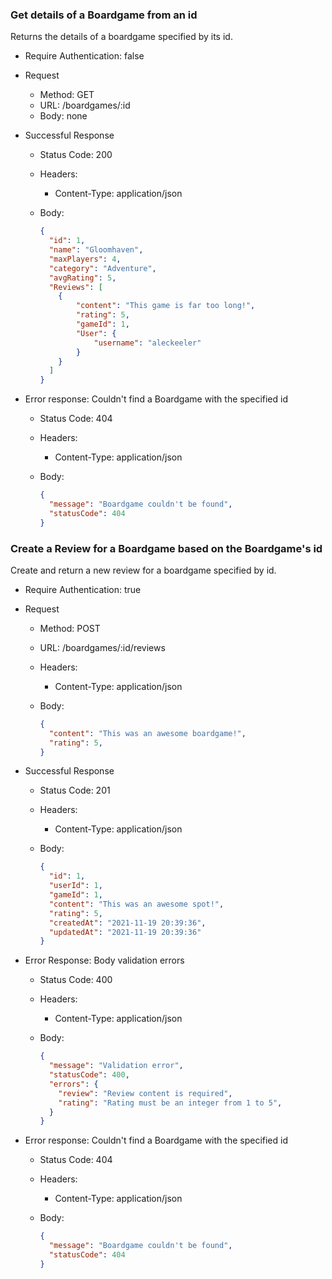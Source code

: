 ### Get details of a Boardgame from an id

Returns the details of a boardgame specified by its id.

* Require Authentication: false
* Request
  * Method: GET
  * URL: /boardgames/:id
  * Body: none

* Successful Response
  * Status Code: 200
  * Headers:
    * Content-Type: application/json
  * Body:

    ```json
    {
      "id": 1,
      "name": "Gloomhaven",
      "maxPlayers": 4,
      "category": "Adventure",
      "avgRating": 5,
      "Reviews": [
        {
            "content": "This game is far too long!",
            "rating": 5,
            "gameId": 1,
            "User": {
                "username": "aleckeeler"
            }
        }
      ]
    }
    ```

* Error response: Couldn't find a Boardgame with the specified id
  * Status Code: 404
  * Headers:
    * Content-Type: application/json
  * Body:

    ```json
    {
      "message": "Boardgame couldn't be found",
      "statusCode": 404
    }
    ```


### Create a Review for a Boardgame based on the Boardgame's id

Create and return a new review for a boardgame specified by id.

* Require Authentication: true
* Request
  * Method: POST
  * URL: /boardgames/:id/reviews
  * Headers:
    * Content-Type: application/json
  * Body:

    ```json
    {
      "content": "This was an awesome boardgame!",
      "rating": 5,
    }
    ```

* Successful Response
  * Status Code: 201
  * Headers:
    * Content-Type: application/json
  * Body:

    ```json
    {
      "id": 1,
      "userId": 1,
      "gameId": 1,
      "content": "This was an awesome spot!",
      "rating": 5,
      "createdAt": "2021-11-19 20:39:36",
      "updatedAt": "2021-11-19 20:39:36"
    }
    ```

* Error Response: Body validation errors
  * Status Code: 400
  * Headers:
    * Content-Type: application/json
  * Body:

    ```json
    {
      "message": "Validation error",
      "statusCode": 400,
      "errors": {
        "review": "Review content is required",
        "rating": "Rating must be an integer from 1 to 5",
      }
    }
    ```

* Error response: Couldn't find a Boardgame with the specified id
  * Status Code: 404
  * Headers:
    * Content-Type: application/json
  * Body:

    ```json
    {
      "message": "Boardgame couldn't be found",
      "statusCode": 404
    }
    ```